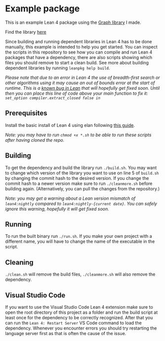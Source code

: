 # Example package

This is an example Lean 4 package using the [Graph library](https://github.com/PeterKementzey/graph-library-for-lean4) I made.

Find the library [here](https://github.com/PeterKementzey/graph-library-for-lean4)

Since building and running dependent libraries in Lean 4 has to be done manually, this example is intended to help you get started. You can inspect the scripts in this repository to see how you can compile and run Lean 4 packages that have a dependency, there are also scripts showing which files you should remove to start a clean build. See more about building dependent libraries by running `leanpkg help build`.

*Please note that due to an error in Lean 4 the use of breadth-first search or other algorithms using it may cause an out of bounds error at the start of runtime. This is a [known bug in Lean](https://github.com/leanprover/lean4/issues/534) that will hopefully get fixed soon. Until then you can place this line of code above your main function to fix it: `set_option compiler.extract_closed false in`*

## Prerequisites

Install the basic install of Lean 4 using elan following [this guide](https://leanprover.github.io/lean4/doc/setup.html#basic-setup).

*Note: you may have to run `chmod +x *.sh` to be able to run these scripts after having cloned the repo.*

## Building

To get the dependency and build the library run `./build.sh`. You may want to change which version of the library you want to use on line 5 of `build.sh` by changing the commit hash to the desired version. If you change the commit hash to a newer version make sure to run `./cleanmore.sh` before building again. (Alternatively, you can pull the changes from the repository.)

*Note: you may get a warning about a Lean version mismatch of `lean4:nightly` compared to `lean4:nightly-{current date}`. You can safely ignore this warning, hopefully it will get fixed soon.*

## Running

To run the built binary run `./run.sh`. If you make your own project with a different name, you will have to change the name of the executable in the script.

## Cleaning

`./clean.sh` will remove the build files, `./cleanmore.sh` will also remove the dependency.

## Visual Studio Code

If you want to use the Visual Studio Code Lean 4 extension make sure to open the root directory of this project as a folder and run the build script at least once for the dependency to be correctly recognized. After that you can run the `Lean 4: Restart Server` VS Code command to load the dependency. Whenever you encounter errors you should try restarting the language server first as that is often the cause of the issue.
